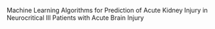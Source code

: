 Machine Learning Algorithms for Prediction of Acute Kidney Injury in Neurocritical Ill Patients with Acute Brain Injury
